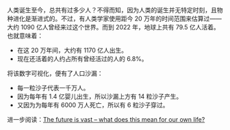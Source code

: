 人类诞生至今，总共有过多少人？不得而知，因为人类的诞生并无特定时刻，且物种进化是渐进式的。不过，有人类学家使用距今 20 万年的时间范围来估算过——大约 1090 亿人曾经来过这个世界。而到 2022 年，地球上共有 79.5 亿人活着。也就意味着：

- 在这 20 万年间，大约有 1170 亿人出生。
- 现在还活着的人约占所有曾经活过的人的 6.8%。

将该数字可视化，便有了人口沙漏：

- 每一粒沙子代表一千万人。
- 因为每年有 1.4 亿婴儿出生，所以沙漏上方有 14 粒沙子产生。
- 又因为为每年有 6000 万人死亡，所以有 6 粒沙子穿过。

进一步阅读：[The future is vast – what does this mean for our own life?](https://ourworldindata.org/the-future-is-vast)